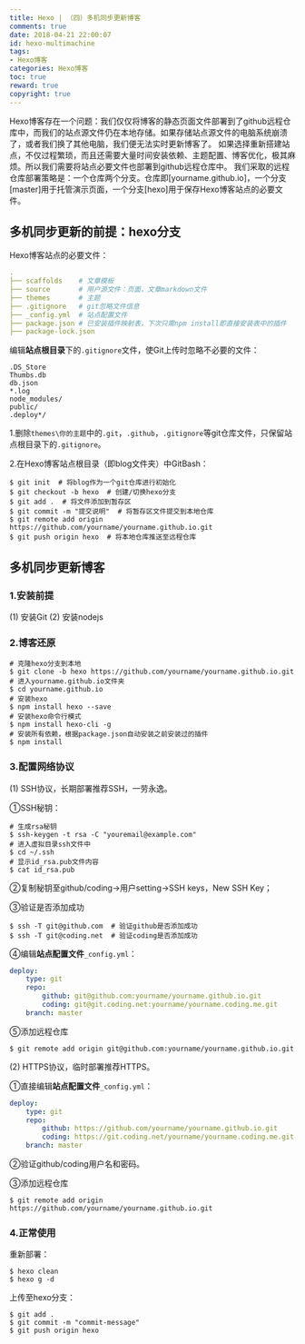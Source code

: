 ```yaml
---
title: Hexo | （四）多机同步更新博客
comments: true
date: 2018-04-21 22:00:07
id: hexo-multimachine
tags:
- Hexo博客
categories: Hexo博客
toc: true
reward: true
copyright: true
---
```


<!--# Hexo | 多机同步更新博客-->

Hexo博客存在一个问题：我们仅仅将博客的静态页面文件部署到了github远程仓库中，而我们的站点源文件仍在本地存储。如果存储站点源文件的电脑系统崩溃了，或者我们换了其他电脑，我们便无法实时更新博客了。
如果选择重新搭建站点，不仅过程繁琐，而且还需要大量时间安装依赖、主题配置、博客优化，极其麻烦。所以我们需要将站点必要文件也部署到github远程仓库中。
我们采取的远程仓库部署策略是：一个仓库两个分支。仓库即[yourname.github.io]，一个分支[master]用于托管演示页面，一个分支[hexo]用于保存Hexo博客站点的必要文件。

<!-- more -->

## 多机同步更新的前提：hexo分支

Hexo博客站点的必要文件：

```yaml
.
├── scaffolds    # 文章模板
├── source       # 用户源文件：页面，文章markdown文件
├── themes       # 主题
├── .gitignore   # git忽略文件信息
├── _config.yml  # 站点配置文件
├── package.json # 已安装插件映射表，下次只需npm install即直接安装表中的插件
├── package-lock.json
```

编辑**站点根目录**下的`.gitignore`文件，使Git上传时忽略不必要的文件：

```
.DS_Store
Thumbs.db
db.json
*.log
node_modules/
public/
.deploy*/
```

1.删除`themes\你的主题`中的`.git`，`.github`，`.gitignore`等git仓库文件，只保留站点根目录下的`.gitignore`。

2.在Hexo博客站点根目录（即blog文件夹）中GitBash：

```shell
$ git init  # 将blog作为一个git仓库进行初始化
$ git checkout -b hexo  # 创建/切换hexo分支
$ git add .  # 将文件添加到暂存区
$ git commit -m "提交说明"  # 将暂存区文件提交到本地仓库
$ git remote add origin https://github.com/yourname/yourname.github.io.git
$ git push origin hexo  # 将本地仓库推送至远程仓库
```

## 多机同步更新博客

### 1.安装前提

(1) 安装Git
(2) 安装nodejs

### 2.博客还原

```shell
# 克隆hexo分支到本地
$ git clone -b hexo https://github.com/yourname/yourname.github.io.git
# 进入yourname.github.io文件夹
$ cd yourname.github.io
# 安装hexo
$ npm install hexo --save
# 安装hexo命令行模式
$ npm install hexo-cli -g
# 安装所有依赖，根据package.json自动安装之前安装过的插件
$ npm install
```

### 3.配置网络协议

(1) SSH协议，长期部署推荐SSH，一劳永逸。

①SSH秘钥：

```shell
# 生成rsa秘钥
$ ssh-keygen -t rsa -C "youremail@example.com"
# 进入虚拟目录ssh文件中
$ cd ~/.ssh
# 显示id_rsa.pub文件内容
$ cat id_rsa.pub
```

②复制秘钥至github/coding->用户setting->SSH keys，New SSH Key；

③验证是否添加成功

```shell
$ ssh -T git@github.com  # 验证github是否添加成功
$ ssh -T git@coding.net  # 验证coding是否添加成功
```

④编辑**站点配置文件**`_config.yml`：

```yaml
deploy:
	type: git
	repo: 
		github: git@github.com:yourname/yourname.github.io.git 
		coding: git@git.coding.net:yourname/yourname.coding.me.git 
	branch: master
```

⑤添加远程仓库

```shell
$ git remote add origin git@github.com:yourname/yourname.github.io.git
```

(2) HTTPS协议，临时部署推荐HTTPS。

①直接编辑**站点配置文件**`_config.yml`：

```yaml
deploy:
	type: git
	repo: 
		github: https://github.com/yourname/yourname.github.io.git
    	coding: https://git.coding.net/yourname/yourname.coding.me.git
	branch: master
```

②验证github/coding用户名和密码。

③添加远程仓库

```shell
$ git remote add origin https://github.com/yourname/yourname.github.io.git
```

### 4.正常使用

重新部署：

```shell
$ hexo clean
$ hexo g -d
```

上传至hexo分支：

```shell
$ git add .
$ git commit -m "commit-message"
$ git push origin hexo
```